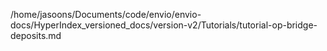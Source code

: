 /home/jasoons/Documents/code/envio/envio-docs/HyperIndex_versioned_docs/version-v2/Tutorials/tutorial-op-bridge-deposits.md